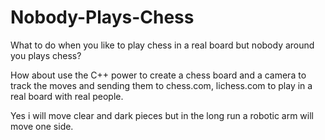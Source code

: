 # Nobody-Plays-Chess
What to do when you like to play chess in a real board but nobody around you plays chess?

How about use the C++ power to create a chess board and a camera to track the moves and sending them to chess.com, lichess.com 
to play in a real board with real people.

Yes i will move clear and dark pieces but in the long run a robotic arm will move one side.
